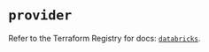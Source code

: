 # `provider`

Refer to the Terraform Registry for docs: [`databricks`](https://registry.terraform.io/providers/databricks/databricks/1.81.0/docs).
